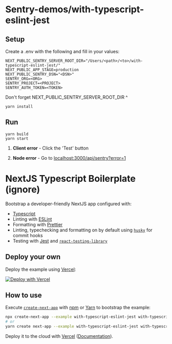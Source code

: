 


# Sentry-demos/with-typescript-eslint-jest
## Setup
Create a .env with the following and fill in your values:
```
NEXT_PUBLIC_SENTRY_SERVER_ROOT_DIR="/Users/<path>/<to>/with-typescript-eslint-jest/"
NEXT_PUBLIC_APP_STAGE=production
NEXT_PUBLIC_SENTRY_DSN="<DSN>"
SENTRY_ORG=<ORG>
SENTRY_PROJECT=<PROJECT>
SENTRY_AUTH_TOKEN=<TOKEN>
```
Don't forget NEXT_PUBLIC_SENTRY_SERVER_ROOT_DIR ^ 

```
yarn install
```

## Run
```
yarn build
yarn start
```
1. **Client error** - Click the 'Test' button

2. **Node error** - Go to [localhost:3000/api/sentry?error=1](localhost:3000/api/sentry?error=1)

# NextJS Typescript Boilerplate (ignore)

Bootstrap a developer-friendly NextJS app configured with:

- [Typescript](https://www.typescriptlang.org/)
- Linting with [ESLint](https://eslint.org/)
- Formatting with [Prettier](https://prettier.io/)
- Linting, typechecking and formatting on by default using [`husky`](https://github.com/typicode/husky) for commit hooks
- Testing with [Jest](https://jestjs.io/) and [`react-testing-library`](https://testing-library.com/docs/react-testing-library/intro)

## Deploy your own

Deploy the example using [Vercel](https://vercel.com?utm_source=github&utm_medium=readme&utm_campaign=next-example):

[![Deploy with Vercel](https://vercel.com/button)](https://vercel.com/new/git/external?repository-url=https://github.com/vercel/next.js/tree/canary/examples/with-typescript-eslint-jest&project-name=with-typescript-eslint-jest&repository-name=with-typescript-eslint-jest)

## How to use

Execute [`create-next-app`](https://github.com/vercel/next.js/tree/canary/packages/create-next-app) with [npm](https://docs.npmjs.com/cli/init) or [Yarn](https://yarnpkg.com/lang/en/docs/cli/create/) to bootstrap the example:

```bash
npx create-next-app --example with-typescript-eslint-jest with-typescript-eslint-jest-app
# or
yarn create next-app --example with-typescript-eslint-jest with-typescript-eslint-jest-app
```

Deploy it to the cloud with [Vercel](https://vercel.com/new?utm_source=github&utm_medium=readme&utm_campaign=next-example) ([Documentation](https://nextjs.org/docs/deployment)).
